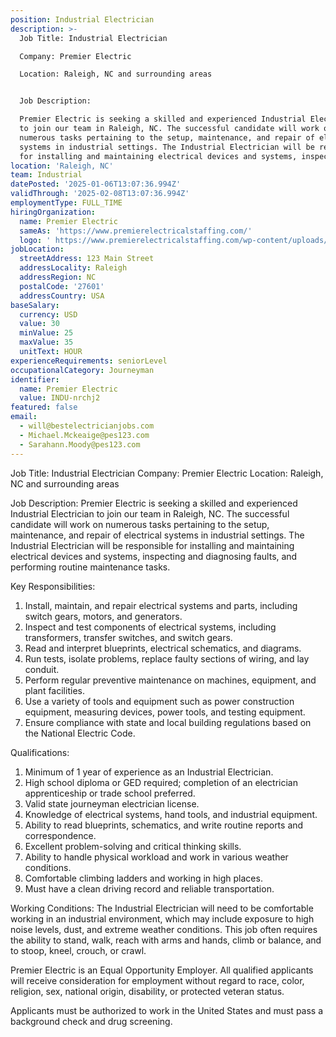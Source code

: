 ```yaml
---
position: Industrial Electrician
description: >-
  Job Title: Industrial Electrician

  Company: Premier Electric

  Location: Raleigh, NC and surrounding areas


  Job Description:

  Premier Electric is seeking a skilled and experienced Industrial Electrician
  to join our team in Raleigh, NC. The successful candidate will work on
  numerous tasks pertaining to the setup, maintenance, and repair of electrical
  systems in industrial settings. The Industrial Electrician will be responsible
  for installing and maintaining electrical devices and systems, inspecting...
location: 'Raleigh, NC'
team: Industrial
datePosted: '2025-01-06T13:07:36.994Z'
validThrough: '2025-02-08T13:07:36.994Z'
employmentType: FULL_TIME
hiringOrganization:
  name: Premier Electric
  sameAs: 'https://www.premierelectricalstaffing.com/'
  logo: ' https://www.premierelectricalstaffing.com/wp-content/uploads/2020/05/Premier-Electrical-Staffing-logo.png'
jobLocation:
  streetAddress: 123 Main Street
  addressLocality: Raleigh
  addressRegion: NC
  postalCode: '27601'
  addressCountry: USA
baseSalary:
  currency: USD
  value: 30
  minValue: 25
  maxValue: 35
  unitText: HOUR
experienceRequirements: seniorLevel
occupationalCategory: Journeyman
identifier:
  name: Premier Electric
  value: INDU-nrchj2
featured: false
email:
  - will@bestelectricianjobs.com
  - Michael.Mckeaige@pes123.com
  - Sarahann.Moody@pes123.com
---
```




Job Title: Industrial Electrician
Company: Premier Electric
Location: Raleigh, NC and surrounding areas

Job Description:
Premier Electric is seeking a skilled and experienced Industrial Electrician to join our team in Raleigh, NC. The successful candidate will work on numerous tasks pertaining to the setup, maintenance, and repair of electrical systems in industrial settings. The Industrial Electrician will be responsible for installing and maintaining electrical devices and systems, inspecting and diagnosing faults, and performing routine maintenance tasks. 

Key Responsibilities:
1. Install, maintain, and repair electrical systems and parts, including switch gears, motors, and generators.
2. Inspect and test components of electrical systems, including transformers, transfer switches, and switch gears.
3. Read and interpret blueprints, electrical schematics, and diagrams.
4. Run tests, isolate problems, replace faulty sections of wiring, and lay conduit.
5. Perform regular preventive maintenance on machines, equipment, and plant facilities.
6. Use a variety of tools and equipment such as power construction equipment, measuring devices, power tools, and testing equipment.
7. Ensure compliance with state and local building regulations based on the National Electric Code.

Qualifications:
1. Minimum of 1 year of experience as an Industrial Electrician.
2. High school diploma or GED required; completion of an electrician apprenticeship or trade school preferred.
3. Valid state journeyman electrician license.
4. Knowledge of electrical systems, hand tools, and industrial equipment.
5. Ability to read blueprints, schematics, and write routine reports and correspondence.
6. Excellent problem-solving and critical thinking skills.
7. Ability to handle physical workload and work in various weather conditions.
8. Comfortable climbing ladders and working in high places.
9. Must have a clean driving record and reliable transportation.

Working Conditions:
The Industrial Electrician will need to be comfortable working in an industrial environment, which may include exposure to high noise levels, dust, and extreme weather conditions. This job often requires the ability to stand, walk, reach with arms and hands, climb or balance, and to stoop, kneel, crouch, or crawl. 

Premier Electric is an Equal Opportunity Employer. All qualified applicants will receive consideration for employment without regard to race, color, religion, sex, national origin, disability, or protected veteran status.

Applicants must be authorized to work in the United States and must pass a background check and drug screening.
